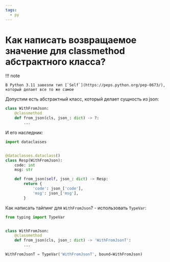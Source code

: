 ```yaml
---
tags:
  - py
---
```


# Как написать возвращаемое значение для classmethod абстрактного класса?

!!! note
    
    В Python 3.11 завезли тип [`Self`](https://peps.python.org/pep-0673/), который делает все то же самое

Допустим есть абстрактный класс, который делает сущность из json:

```python
class WithFromJson:
    @classmethod
    def from_json(cls, json_: dict) -> ?:
        ...
```

И его наследник:

```python
import dataclasses


@dataclasses.dataclass()
class Resp(WithFromJson):
    code: int
    msg: str

    def from_json(self, json_: dict) -> Resp:
        return {
            'code': json_['code'],
            'msg': json_['msg'],
        }
```

Как написать тайпинг для `WithFromJson`? - использовать `TypeVar`:

```python
from typing import TypeVar


class WithFromJson:
    @classmethod
    def from_json(cls, json_: dict) -> 'WithFromJsonT':
        ...

WithFromJsonT = TypeVar('WithFromJsonT', bound=WithFromJson)
```

 